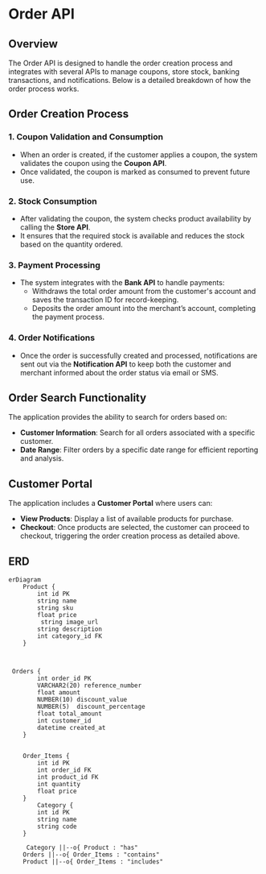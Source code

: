 # Order API

## Overview
The Order API is designed to handle the order creation process and integrates with several APIs to manage coupons, store stock, banking transactions, and notifications. Below is a detailed breakdown of how the order process works.

## Order Creation Process

### 1. Coupon Validation and Consumption
- When an order is created, if the customer applies a coupon, the system validates the coupon using the **Coupon API**.
- Once validated, the coupon is marked as consumed to prevent future use.

### 2. Stock Consumption
- After validating the coupon, the system checks product availability by calling the **Store API**.
- It ensures that the required stock is available and reduces the stock based on the quantity ordered.

### 3. Payment Processing
- The system integrates with the **Bank API** to handle payments:
  - Withdraws the total order amount from the customer's account and saves the transaction ID for record-keeping.
  - Deposits the order amount into the merchant’s account, completing the payment process.

### 4. Order Notifications
- Once the order is successfully created and processed, notifications are sent out via the **Notification API** to keep both the customer and merchant informed about the order status via email or SMS.

## Order Search Functionality
The application provides the ability to search for orders based on:
- **Customer Information**: Search for all orders associated with a specific customer.
- **Date Range**: Filter orders by a specific date range for efficient reporting and analysis.

## Customer Portal
The application includes a **Customer Portal** where users can:
- **View Products**: Display a list of available products for purchase.
- **Checkout**: Once products are selected, the customer can proceed to checkout, triggering the order creation process as detailed above.

## ERD

```mermaid
erDiagram
    Product {
        int id PK
        string name
        string sku
        float price
         string image_url
        string description
        int category_id FK
    }
    


 Orders {
        int order_id PK
        VARCHAR2(20) reference_number
        float amount
        NUMBER(10) discount_value
        NUMBER(5)  discount_percentage
        float total_amount
        int customer_id
        datetime created_at
    }
   
    
    Order_Items {
        int id PK
        int order_id FK
        int product_id FK
        int quantity
        float price
    }
        Category {
        int id PK
        string name
        string code
    }

     Category ||--o{ Product : "has"
    Orders ||--o{ Order_Items : "contains"
    Product ||--o{ Order_Items : "includes"
